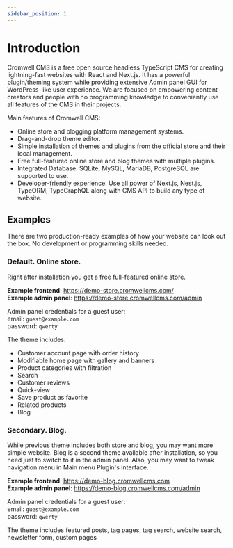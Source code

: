 ```yaml
---
sidebar_position: 1
---
```


# Introduction

Cromwell CMS is a free open source headless TypeScript CMS for creating lightning-fast websites with React and Next.js. It has a powerful plugin/theming system while providing extensive Admin panel GUI for WordPress-like user experience. 
We are focused on empowering content-creators and people with no programming knowledge to conveniently use all features of the CMS in their projects.

Main features of Cromwell CMS:
- Online store and blogging platform management systems.
- Drag-and-drop theme editor.
- Simple installation of themes and plugins from the official store and their local management.
- Free full-featured online store and blog themes with multiple plugins.
- Integrated Database. SQLite, MySQL, MariaDB, PostgreSQL are supported to use.
- Developer-friendly experience. Use all power of Next.js, Nest.js, TypeORM, TypeGraphQL along with CMS API to build any type of website.  

## Examples

There are two production-ready examples of how your website can look out the box. No development or programming skills needed.

### Default. Online store.

Right after installation you get a free full-featured online store.

**Example frontend**: https://demo-store.cromwellcms.com/  
**Example admin panel**: https://demo-store.cromwellcms.com/admin  

Admin panel credentials for a guest user:  
email: `guest@example.com`  
password: `qwerty`  

The theme includes:
- Customer account page with order history
- Modifiable home page with gallery and banners
- Product categories with filtration
- Search
- Customer reviews
- Quick-view
- Save product as favorite
- Related products
- Blog

### Secondary. Blog.

While previous theme includes both store and blog, you may want more simple website. Blog is a second theme available after installation, so you need just to switch to it in the admin panel. Also, you may want to tweak navigation menu in Main menu Plugin's interface.

**Example frontend**: https://demo-blog.cromwellcms.com  
**Example admin panel**: https://demo-blog.cromwellcms.com/admin  

Admin panel credentials for a guest user:  
email: `guest@example.com`  
password: `qwerty`  

The theme includes featured posts, tag pages, tag search, website search, newsletter form, custom pages
